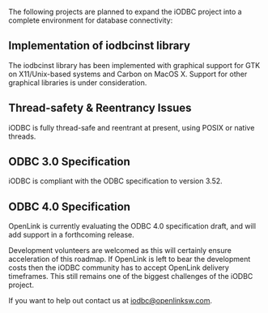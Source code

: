 <div id="content" class="topic-text" data-wv="http://www.openlinksw.com/Virtuoso/WikiV/" data-vi="http://www.openlinksw.com/virtuoso/xslt/" data-ie="http://www.openlinksw.com/Virtuoso/InclEng/" data-fn2="http://www.w3.org/2004/07/xpath-functions" data-xmlns="http://www.w3.org/1999/xhtml">

The following projects are planned to expand the iODBC project into a
complete environment for database connectivity:

## <span id="Implementation%20of%20iodbcinst%20library"></span>Implementation of iodbcinst library

The iodbcinst library has been implemented with graphical support for
GTK on X11/Unix-based systems and Carbon on MacOS X. Support for other
graphical libraries is under consideration.

## <span id="Thread-safety%20%26%20Reentrancy%20Issues"></span>Thread-safety & Reentrancy Issues

iODBC is fully thread-safe and reentrant at present, using POSIX or
native threads.

## <span id="ODBC%203.0%20Specification"></span>ODBC 3.0 Specification

iODBC is compliant with the ODBC specification to version 3.52.

## <span id="ODBC%204.0%20Specification"></span>ODBC 4.0 Specification

OpenLink is currently evaluating the ODBC 4.0 specification draft, and
will add support in a forthcoming release.

Development volunteers are welcomed as this will certainly ensure
acceleration of this roadmap. If OpenLink is left to bear the
development costs then the iODBC community has to accept OpenLink
delivery timeframes. This still remains one of the biggest challenges of
the iODBC project.

If you want to help out contact us at iodbc@openlinksw.com.

</div>
